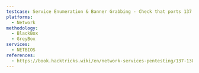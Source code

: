 ```yaml
---
testcase: Service Enumeration & Banner Grabbing - Check that ports 137 (UDP and TCP), 138 (UDP), and 139 (TCP) are open using Nmap (nmap -p 137,138,139 -sU -sT <IP>)
platforms: 
  - Network
methodology: 
  - BlackBox
  - GreyBox
services:
  - NETBIOS
references:
  - https://book.hacktricks.wiki/en/network-services-pentesting/137-138-139-pentesting-netbios.html
---
```

